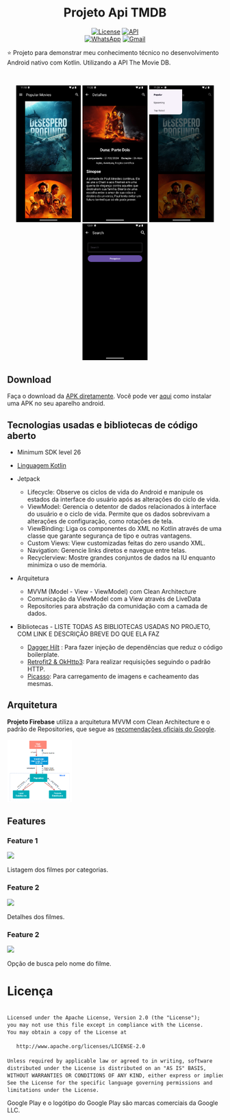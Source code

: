 <h1 align="center">Projeto Api TMDB</h1>

<p align="center">
  <a href="https://opensource.org/licenses/Apache-2.0"><img alt="License" src="https://img.shields.io/badge/License-Apache%202.0-blue.svg"/></a>
  <a href="https://android-arsenal.com/api?level=26"><img src="https://img.shields.io/badge/API-26%2B-brightgreen.svg?style=flat" border="0" alt="API"></a>
  <br>
  <a href="https://wa.me/+5547984252271"><img alt="WhatsApp" src="https://img.shields.io/badge/WhatsApp-25D366?style=for-the-badge&logo=whatsapp&logoColor=white"/></a>
  <a href="mailto:rubensfb1985@gmail.com"><img alt="Gmail" src="https://img.shields.io/badge/Gmail-D14836?style=for-the-badge&logo=gmail&logoColor=white"/></a>
</p>

<p align="center">  

⭐ Projeto para demonstrar meu conhecimento técnico no desenvolvimento Android nativo com Kotlin. Utilizando a API The Movie DB.

</p>

</br>

<p float="left" align="center">
   <img alt="screenshot" width="30%" src="screenshots/Screenshot_01.png"/>
   <img alt="screenshot" width="30%" src="screenshots/Screenshot_2.png"/>
   <img alt="screenshot" width="30%" src="screenshots/Screenshot_3.png"/>
   <img alt="screenshot" width="30%" src="screenshots/Screenshot_4.png"/>
      
   </p>

## Download

Faça o download da <a href="apk/app-debug.apk?raw=true">APK diretamente</a>. Você pode ver <a href="https://www.google.com/search?q=como+instalar+um+apk+no+android">aqui</a> como instalar uma APK no seu aparelho android.

## Tecnologias usadas e bibliotecas de código aberto

- Minimum SDK level 26
- [Linguagem Kotlin](https://kotlinlang.org/)

- Jetpack
  - Lifecycle: Observe os ciclos de vida do Android e manipule os estados da interface do usuário após as alterações do ciclo de vida.
  - ViewModel: Gerencia o detentor de dados relacionados à interface do usuário e o ciclo de vida. Permite que os dados sobrevivam a alterações de configuração, como rotações de tela.
  - ViewBinding: Liga os componentes do XML no Kotlin através de uma classe que garante segurança de tipo e outras vantagens.
  - Custom Views: View customizadas feitas do zero usando XML.
  - Navigation: Gerencie links diretos e navegue entre telas.
  - Recyclerview: Mostre grandes conjuntos de dados na IU enquanto minimiza o uso de memória.

- Arquitetura
  - MVVM (Model - View - ViewModel) com Clean Architecture
  - Comunicação da ViewModel com a View através de LiveData
  - Repositories para abstração da comunidação com a camada de dados.
  
- Bibliotecas - LISTE TODAS AS BIBLIOTECAS USADAS NO PROJETO, COM LINK E DESCRIÇÃO BREVE DO QUE ELA FAZ
  - [Dagger Hilt](https://developer.android.com/training/dependency-injection/hilt-android?hl=pt-br) : Para fazer injeção de dependências que reduz o código boilerplate.
  - [Retrofit2 & OkHttp3](https://github.com/square/retrofit): Para realizar requisições seguindo o padrão HTTP.
  - [Picasso](https://github.com/square/picasso): Para carregamento de imagens e cacheamento das mesmas.
 
## Arquitetura
**Projeto Firebase** utiliza a arquitetura MVVM com Clean Architecture e o padrão de Repositories, que segue as [recomendações oficiais do Google](https://developer.android.com/topic/architecture).
</br></br>
 <img alt="screenshot" width="30%" src="screenshots/MVVM-with-Clean-Architecture.png"/>
<br>

## Features

### Feature 1
<img src="screenshots/features_1.gif" width="25%"/>

Listagem dos filmes por categorias.

### Feature 2
<img src="screenshots/features_2.gif" width="25%"/>

Detalhes dos filmes.

### Feature 2
<img src="screenshots/features_3.gif" width="25%"/>

Opção de busca pelo nome do filme.

# Licença

```xml

Licensed under the Apache License, Version 2.0 (the "License");
you may not use this file except in compliance with the License.
You may obtain a copy of the License at

   http://www.apache.org/licenses/LICENSE-2.0

Unless required by applicable law or agreed to in writing, software
distributed under the License is distributed on an "AS IS" BASIS,
WITHOUT WARRANTIES OR CONDITIONS OF ANY KIND, either express or implied.
See the License for the specific language governing permissions and
limitations under the License.

```
Google Play e o logótipo do Google Play são marcas comerciais da Google LLC.
